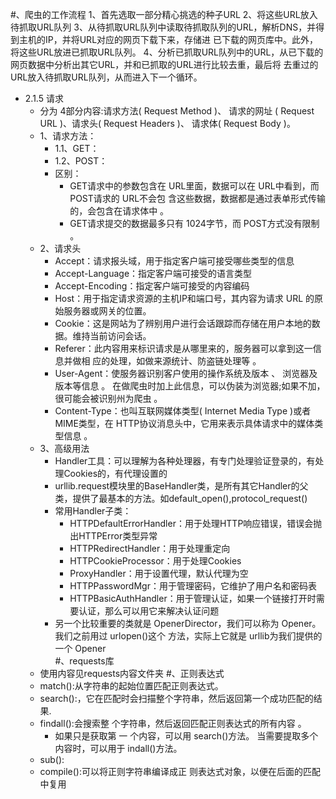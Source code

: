 #、爬虫的工作流程
	1、首先选取一部分精心挑选的种子URL
	2、将这些URL放入待抓取URL队列
	3、从待抓取URL队列中读取待抓取队列的URL，解析DNS，并得到主机的IP，并将URL对应的网页下载下来，存储进
	已下载的网页库中。此外，将这些URL放进已抓取URL队列。
	4、分析已抓取URL队列中的URL，从已下载的网页数据中分析出其它URL，并和已抓取的URL进行比较去重，最后将
	去重过的URL放入待抓取URL队列，从而进入下一个循环。
	
 - 2.1.5 请求
	 - 分为 4部分内容:请求方法( Request Method )、 请求的网址 ( Request URL )、请求头( Request Headers )、 请求体( Request Body )。
	 - 1、请求方法：
		- 1.1、GET：
		- 1.2、POST：
		- 区别：
			- GET请求中的参数包含在 URL里面，数据可以在 URL中看到，而 POST请求的 URL不会包 含这些数据，数据都是通过表单形式传输的，会包含在请求体中 。
			- GET请求提交的数据最多只有 1024字节，而 POST方式没有限制 。
	 - 2、请求头
		- Accept：请求报头域，用于指定客户端可接受哪些类型的信息
		- Accept-Language：指定客户端可接受的语言类型
		- Accept-Encoding：指定客户端可接受的内容编码
		- Host：用于指定请求资源的主机IP和端口号，其内容为请求 URL 的原始服务器或网关的位置。
		- Cookie：这是网站为了辨别用户进行会话跟踪而存储在用户本地的数据。维持当前访问会话。
		- Referer：此内容用来标识请求是从哪里来的，服务器可以拿到这一信息并做相 应的处理，如做来源统计、防盗链处理等 。
		- User-Agent：使服务器识别客户使用的操作系统及版本 、 浏览器及版本等信息 。 在做爬虫时加上此信息，可以伪装为浏览器;如果不加，很可能会被识别州为爬虫 。
		- Content-Type：也叫互联网媒体类型( Internet Media Type )或者 MIME类型，在 HTTP协议消息头中，它用来表示具体请求中的媒体类型信息 。
     - 3、高级用法
        - Handler工具：可以理解为各种处理器，有专门处理验证登录的，有处理Cookies的，有代理设置的
        - urllib.request模块里的BaseHandler类，是所有其它Handler的父类，提供了最基本的方法。如default_open(),protocol_request()
        - 常用Handler子类：
            - HTTPDefaultErrorHandler：用于处理HTTP响应错误，错误会抛出HTTPError类型异常
            - HTTPRedirectHandler：用于处理重定向
            - HTTPCookieProcessor：用于处理Cookies
            - ProxyHandler：用于设置代理，默认代理为空
            - HTTPPasswordMgr：用于管理密码，它维护了用户名和密码表
            - HTTPBasicAuthHandler：用于管理认证，如果一个链接打开时需要认证，那么可以用它来解决认证问题
        - 另一个比较重要的类就是 OpenerDirector，我们可以称为 Opener。 我们之前用过 urlopen()这个 方法，实际上它就是 urllib为我们提供的一个 Opener       
#、requests库
    - 使用内容见requests内容文件夹
#、正则表达式
    - match():从字符串的起始位置匹配正则表达式。
    - search():，它在匹配时会扫描整个字符串，然后返回第一个成功匹配的结果.
    - findall():会搜索整 个字符串，然后返回匹配正则表达式的所有内容 。
        - 如果只是获取第 一 个内容，可以用 search()方法。 当需要提取多个内容时，可以用于 indall()方法。
    - sub():
    - compile():可以将正则字符串编译成正 则表达式对象，以便在后面的匹配中复用 







